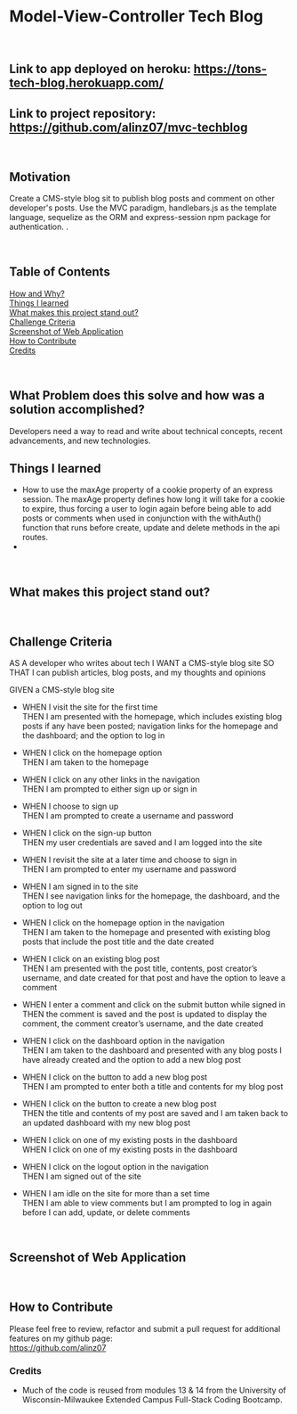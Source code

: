 # Model-View-Controller Tech Blog
<br/>

## **Link** to app deployed on heroku: https://tons-tech-blog.herokuapp.com/ 

## **Link** to project repository: https://github.com/alinz07/mvc-techblog 
<br/>

## **Motivation**
Create a CMS-style blog sit to publish blog posts and comment on other developer's posts. Use the MVC paradigm, handlebars.js as the template language, sequelize as the ORM and express-session npm package for authentication.
 .

<br/>

## **Table of Contents**
[How and Why?](#what-problem-does-this-solve-and-how-was-a-solution-accomplished) <br/>
[Things I learned](#things-i-learned) <br/>
[What makes this project stand out?](#what-makes-this-project-stand-out) <br/>
[Challenge Criteria](#challenge-criteria)<br/>
[Screenshot of Web Application](#screenshot-of-web-application)<br/>
[How to Contribute](#how-to-contribute)<br/>
[Credits](#credits)<br/>
  
<br/>

## **What Problem does this solve and how was a solution accomplished?**
Developers need a way to read and write about technical concepts, recent advancements, and new technologies.
<br/>

## **Things I learned**
* How to use the maxAge property of a cookie property of an express session. The maxAge property defines how long it will take for a cookie to expire, thus forcing a user to login again before being able to add posts or comments when used in conjunction with the withAuth() function that runs before create, update and delete methods in the api routes.
* 
<br/>

## **What makes this project stand out?**


<br/>

## **Challenge Criteria**
AS A developer who writes about tech
I WANT a CMS-style blog site
SO THAT I can publish articles, blog posts, and my thoughts and opinions

GIVEN a CMS-style blog site<br/>

* WHEN I visit the site for the first time<br/>
THEN I am presented with the homepage, which includes existing blog posts if any have been posted; navigation links for the homepage and the dashboard; and the option to log in

* WHEN I click on the homepage option<br/>
THEN I am taken to the homepage

* WHEN I click on any other links in the navigation<br/>
THEN I am prompted to either sign up or sign in

* WHEN I choose to sign up<br/>
THEN I am prompted to create a username and password

* WHEN I click on the sign-up button<br/>
THEN my user credentials are saved and I am logged into the site

* WHEN I revisit the site at a later time and choose to sign in<br/>
THEN I am prompted to enter my username and password

* WHEN I am signed in to the site<br/>
THEN I see navigation links for the homepage, the dashboard, and the option to log out

* WHEN I click on the homepage option in the navigation<br/>
THEN I am taken to the homepage and presented with existing blog posts that include the post title and the date created

* WHEN I click on an existing blog post<br/>
THEN I am presented with the post title, contents, post creator’s username, and date created for that post and have the option to leave a comment

* WHEN I enter a comment and click on the submit button while signed in<br/>
THEN the comment is saved and the post is updated to display the comment, the comment creator’s username, and the date created

* WHEN I click on the dashboard option in the navigation<br/>
THEN I am taken to the dashboard and presented with any blog posts I have already created and the option to add a new blog post

* WHEN I click on the button to add a new blog post<br/>
THEN I am prompted to enter both a title and contents for my blog post

* WHEN I click on the button to create a new blog post<br/>
THEN the title and contents of my post are saved and I am taken back to an updated dashboard with my new blog post

* WHEN I click on one of my existing posts in the dashboard<br/>
WHEN I click on one of my existing posts in the dashboard

* WHEN I click on the logout option in the navigation<br/>
THEN I am signed out of the site

* WHEN I am idle on the site for more than a set time<br/>
THEN I am able to view comments but I am prompted to log in again before I can add, update, or delete comments
<br/>

## **Screenshot of Web Application**
<!-- ![gif-of-webapp](./Develop/public/assets/challenge-11.gif) -->
<br/>

## **How to Contribute**
Please feel free to review, refactor and submit a pull request for additional features on my github page: <br/>
https://github.com/alinz07 

### **Credits**
* Much of the code is reused from modules 13 & 14 from the University of Wisconsin-Milwaukee Extended Campus Full-Stack Coding Bootcamp.
